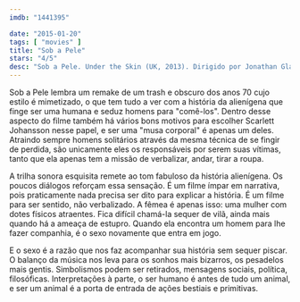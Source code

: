 ```yaml
---
imdb: "1441395"

date: "2015-01-20"
tags: [ "movies" ]
title: "Sob a Pele"
stars: "4/5"
desc: "Sob a Pele. Under the Skin (UK, 2013). Dirigido por Jonathan Glazer. Escrito por Walter Campbell, Jonathan Glazer, Michel Faber. Com Scarlett Johansson, Jeremy McWilliams, Lynsey Taylor Mackay, Dougie McConnell, Kevin McAlinden, D. Meade, Andrew Gorman, Joe Szula, Krystof Hádek."
---
```

Sob a Pele lembra um remake de um trash e obscuro dos anos 70 cujo estilo é mimetizado, o que tem tudo a ver com a história da alienígena que finge ser uma humana e seduz homens para "comê-los". Dentro desse aspecto do filme também há vários bons motivos para escolher Scarlett Johansson nesse papel, e ser uma "musa corporal" é apenas um deles. Atraindo sempre homens solitários através da mesma técnica de se fingir de perdida, são unicamente eles os responsáveis por serem suas vítimas, tanto que ela apenas tem a missão de verbalizar, andar, tirar a roupa.

A trilha sonora esquisita remete ao tom fabuloso da história alienígena. Os poucos diálogos reforçam essa sensação. É um filme ímpar em narrativa, pois praticamente nada precisa ser dito para explicar a história. É um filme para ser sentido, não verbalizado. A fêmea é apenas isso: uma mulher com dotes físicos atraentes. Fica difícil chamá-la sequer de vilã, ainda mais quando há a ameaça de estupro. Quando ela encontra um homem para lhe fazer companhia, é o sexo novamente que entra em jogo.

E o sexo é a razão que nos faz acompanhar sua história sem sequer piscar. O balanço da música nos leva para os sonhos mais bizarros, os pesadelos mais gentis. Simbolismos podem ser retirados, mensagens sociais, política, filosóficas. Interpretações à parte, o ser humano é antes de tudo um animal, e ser um animal é a porta de entrada de ações bestiais e primitivas.
